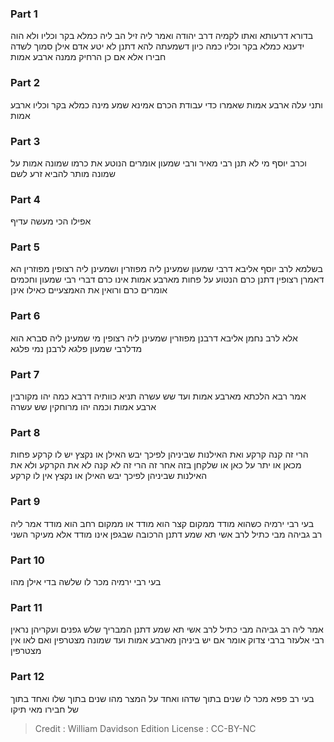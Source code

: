 
### Part 1
בדורא דרעותא ואתו לקמיה דרב יהודה ואמר ליה זיל הב ליה כמלא בקר וכליו ולא הוה ידענא כמלא בקר וכליו כמה כיון דשמעתה להא דתנן לא יטע אדם אילן סמוך לשדה חבירו אלא אם כן הרחיק ממנה ארבע אמות

### Part 2
ותני עלה ארבע אמות שאמרו כדי עבודת הכרם אמינא שמע מינה כמלא בקר וכליו ארבע אמות

### Part 3
וכרב יוסף מי לא תנן רבי מאיר ורבי שמעון אומרים הנוטע את כרמו שמונה אמות על שמונה מותר להביא זרע לשם

### Part 4
אפילו הכי מעשה עדיף

### Part 5
בשלמא לרב יוסף אליבא דרבי שמעון שמעינן ליה מפוזרין ושמעינן ליה רצופין מפוזרין הא דאמרן רצופין דתנן כרם הנטוע על פחות מארבע אמות אינו כרם דברי רבי שמעון וחכמים אומרים כרם ורואין את האמצעיים כאילו אינן

### Part 6
אלא לרב נחמן אליבא דרבנן מפוזרין שמעינן ליה רצופין מי שמעינן ליה סברא הוא מדלרבי שמעון פלגא לרבנן נמי פלגא

### Part 7
אמר רבא הלכתא מארבע אמות ועד שש עשרה תניא כוותיה דרבא כמה יהו מקורבין ארבע אמות וכמה יהו מרוחקין שש עשרה

### Part 8
הרי זה קנה קרקע ואת האילנות שביניהן לפיכך יבש האילן או נקצץ יש לו קרקע פחות מכאן או יתר על כאן או שלקחן בזה אחר זה הרי זה לא קנה לא את הקרקע ולא את האילנות שביניהן לפיכך יבש האילן או נקצץ אין לו קרקע

### Part 9
בעי רבי ירמיה כשהוא מודד ממקום קצר הוא מודד או ממקום רחב הוא מודד אמר ליה רב גביהה מבי כתיל לרב אשי תא שמע דתנן הרכובה שבגפן אינו מודד אלא מעיקר השני

### Part 10
בעי רבי ירמיה מכר לו שלשה בדי אילן מהו

### Part 11
אמר ליה רב גביהה מבי כתיל לרב אשי תא שמע דתנן המבריך שלש גפנים ועקריהן נראין רבי אלעזר ברבי צדוק אומר אם יש ביניהן מארבע אמות ועד שמונה מצטרפין ואם לאו אין מצטרפין

### Part 12
בעי רב פפא מכר לו שנים בתוך שדהו ואחד על המצר מהו שנים בתוך שלו ואחד בתוך של חבירו מאי תיקו

>Credit : William Davidson Edition
>License : CC-BY-NC